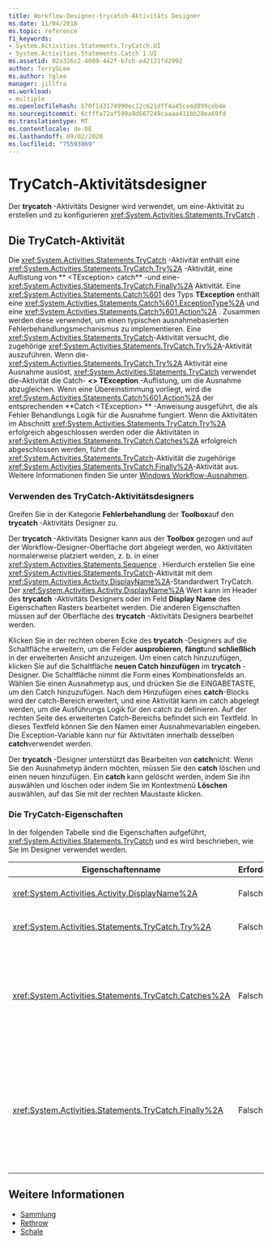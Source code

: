 ```yaml
---
title: Workflow-Designer-trycatch-Aktivitäts Designer
ms.date: 11/04/2016
ms.topic: reference
f1_keywords:
- System.Activities.Statements.TryCatch.UI
- System.Activities.Statements.Catch`1.UI
ms.assetid: 02a326c2-4009-442f-b7cb-e42121fd2992
author: TerryGLee
ms.author: tglee
manager: jillfra
ms.workload:
- multiple
ms.openlocfilehash: b70f1d3174990ec12c621dff4a45ce4d899ceb4e
ms.sourcegitcommit: 6cfffa72af599a9d667249caaaa411bb28ea69fd
ms.translationtype: MT
ms.contentlocale: de-DE
ms.lasthandoff: 09/02/2020
ms.locfileid: "75593069"
---
```

# <a name="trycatch-activity-designer"></a>TryCatch-Aktivitätsdesigner

Der **trycatch** -Aktivitäts Designer wird verwendet, um eine-Aktivität zu erstellen und zu konfigurieren <xref:System.Activities.Statements.TryCatch> .

## <a name="the-trycatch-activity"></a>Die TryCatch-Aktivität
 Die <xref:System.Activities.Statements.TryCatch> -Aktivität enthält eine <xref:System.Activities.Statements.TryCatch.Try%2A> -Aktivität, eine Auflistung von ** \<TException> catch** -und eine- <xref:System.Activities.Statements.TryCatch.Finally%2A> Aktivität. Eine <xref:System.Activities.Statements.Catch%601> des Typs **TException** enthält eine <xref:System.Activities.Statements.Catch%601.ExceptionType%2A> und eine <xref:System.Activities.Statements.Catch%601.Action%2A> . Zusammen werden diese verwendet, um einen typischen ausnahmebasierten Fehlerbehandlungsmechanismus zu implementieren. Eine <xref:System.Activities.Statements.TryCatch>-Aktivität versucht, die zugehörige <xref:System.Activities.Statements.TryCatch.Try%2A>-Aktivität auszuführen. Wenn die- <xref:System.Activities.Statements.TryCatch.Try%2A> Aktivität eine Ausnahme auslöst, <xref:System.Activities.Statements.TryCatch> verwendet die-Aktivität die Catch- **<\> TException** -Auflistung, um die Ausnahme abzugleichen. Wenn eine Übereinstimmung vorliegt, wird die <xref:System.Activities.Statements.Catch%601.Action%2A> der entsprechenden **Catch \<TException> ** -Anweisung ausgeführt, die als Fehler Behandlungs Logik für die Ausnahme fungiert. Wenn die Aktivitäten im Abschnitt <xref:System.Activities.Statements.TryCatch.Try%2A> erfolgreich abgeschlossen werden oder die Aktivitäten in <xref:System.Activities.Statements.TryCatch.Catches%2A> erfolgreich abgeschlossen werden, führt die <xref:System.Activities.Statements.TryCatch>-Aktivität die zugehörige <xref:System.Activities.Statements.TryCatch.Finally%2A>-Aktivität aus. Weitere Informationen finden Sie unter [Windows Workflow-Ausnahmen](/dotnet/framework/windows-workflow-foundation/exceptions).

### <a name="using-the-trycatch-activity-designer"></a>Verwenden des TryCatch-Aktivitätsdesigners

Greifen Sie in der Kategorie **Fehlerbehandlung** der **Toolbox**auf den **trycatch** -Aktivitäts Designer zu.

Der **trycatch** -Aktivitäts Designer kann aus der **Toolbox** gezogen und auf der Workflow-Designer-Oberfläche dort abgelegt werden, wo Aktivitäten normalerweise platziert werden, z. b. in einer <xref:System.Activities.Statements.Sequence> . Hierdurch erstellen Sie eine <xref:System.Activities.Statements.TryCatch>-Aktivität mit dem <xref:System.Activities.Activity.DisplayName%2A>-Standardwert TryCatch. Der <xref:System.Activities.Activity.DisplayName%2A> Wert kann im Header des **trycatch** -Aktivitäts Designers oder im Feld **Display Name** des Eigenschaften Rasters bearbeitet werden. Die anderen Eigenschaften müssen auf der Oberfläche des **trycatch** -Aktivitäts Designers bearbeitet werden.

Klicken Sie in der rechten oberen Ecke des **trycatch** -Designers auf die Schaltfläche erweitern, um die Felder **ausprobieren**, **fängt**und **schließlich** in der erweiterten Ansicht anzuzeigen. Um einen catch hinzuzufügen, klicken Sie auf die Schaltfläche **neuen Catch hinzufügen** im **trycatch** -Designer. Die Schaltfläche nimmt die Form eines Kombinationsfelds an. Wählen Sie einen Ausnahmetyp aus, und drücken Sie die EINGABETASTE, um den Catch hinzuzufügen. Nach dem Hinzufügen eines **catch**-Blocks wird der catch-Bereich erweitert, und eine Aktivität kann im catch abgelegt werden, um die Ausführungs Logik für den catch zu definieren. Auf der rechten Seite des erweiterten Catch-Bereichs befindet sich ein Textfeld. In dieses Textfeld können Sie den Namen einer Ausnahmevariablen eingeben. Die Exception-Variable kann nur für Aktivitäten innerhalb desselben **catch**verwendet werden.

Der **trycatch** -Designer unterstützt das Bearbeiten von **catch**nicht. Wenn Sie den Ausnahmetyp ändern möchten, müssen Sie den **catch** löschen und einen neuen hinzufügen. Ein **catch** kann gelöscht werden, indem Sie ihn auswählen und löschen oder indem Sie im Kontextmenü **Löschen** auswählen, auf das Sie mit der rechten Maustaste klicken.

### <a name="the-trycatch-properties"></a>Die TryCatch-Eigenschaften

In der folgenden Tabelle sind die Eigenschaften aufgeführt, <xref:System.Activities.Statements.TryCatch> und es wird beschrieben, wie Sie im Designer verwendet werden.

|Eigenschaftenname|Erforderlich|Verbrauch|
|-|--------------|-|
|<xref:System.Activities.Activity.DisplayName%2A>|Falsch|Gibt den optionalen Anzeigenamen der <xref:System.Activities.Statements.TryCatch>-Aktivität an. Der Standardwert ist TryCatch.|
|<xref:System.Activities.Statements.TryCatch.Try%2A>|Falsch|Die Aktivität wird erstmalig ausgeführt wird, wenn <xref:System.Activities.Statements.TryCatch> ausgeführt wird.|
|<xref:System.Activities.Statements.TryCatch.Catches%2A>|Falsch|Die Auflistung der **catch** -Elemente, die geprüft werden soll, wenn die <xref:System.Activities.Statements.TryCatch.Try%2A> Aktivität eine Ausnahme auslöst.<br /><br /> Sie müssen mindestens eine Aktivität in der <xref:System.Activities.Statements.TryCatch.Catches%2A>-Auflistung oder eine Aktivität im <xref:System.Activities.Statements.TryCatch.Finally%2A>-Block hinzufügen.|
|<xref:System.Activities.Statements.TryCatch.Finally%2A>|Falsch|Die Aktivität, die ausgeführt werden soll, wenn die Ausführung von <xref:System.Activities.Statements.TryCatch.Try%2A> und aller erforderlichen Aktivitäten in der <xref:System.Activities.Statements.TryCatch.Catches%2A>-Auflistung abgeschlossen wurde.<br /><br /> Sie müssen mindestens eine Aktivität in der <xref:System.Activities.Statements.TryCatch.Catches%2A>-Auflistung oder eine Aktivität im <xref:System.Activities.Statements.TryCatch.Finally%2A>-Block hinzufügen.|

## <a name="see-also"></a>Weitere Informationen

- [Sammlung](../workflow-designer/collection-activity-designers.md)
- [Rethrow](../workflow-designer/rethrow-activity-designer.md)
- [Schale](../workflow-designer/throw-activity-designer.md)

